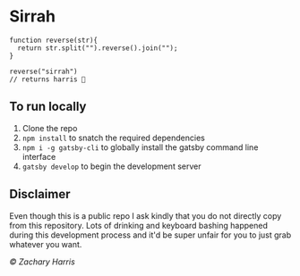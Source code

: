 # Sirrah

```
function reverse(str){
  return str.split("").reverse().join("");
}

reverse("sirrah")
// returns harris 🤯
```

## To run locally

1. Clone the repo
2. `npm install` to snatch the required dependencies
3. `npm i -g gatsby-cli` to globally install the gatsby command line interface
4. `gatsby develop` to begin the development server

## Disclaimer

Even though this is a public repo I ask kindly that you do not directly copy from this repository. Lots of drinking and keyboard bashing happened during this development process and it&apos;d be super unfair for you to just grab whatever you want.

_&copy; Zachary Harris_
